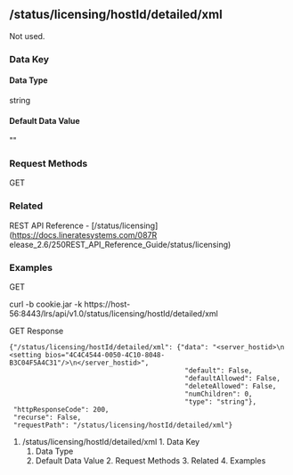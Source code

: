## /status/licensing/hostId/detailed/xml

Not used.

### Data Key

#### Data Type

string

#### Default Data Value

""

### Request Methods

GET

### Related

REST API Reference - [/status/licensing](https://docs.lineratesystems.com/087R
elease_2.6/250REST_API_Reference_Guide/status/licensing)

### Examples

GET

curl -b cookie.jar -k
https://host-56:8443/lrs/api/v1.0/status/licensing/hostId/detailed/xml

GET Response

    
    {"/status/licensing/hostId/detailed/xml": {"data": "<server_hostid>\n  <setting bios="4C4C4544-0050-4C10-8048-B3C04F5A4C31"/>\n</server_hostid>",
                                                "default": False,
                                                "defaultAllowed": False,
                                                "deleteAllowed": False,
                                                "numChildren": 0,
                                                "type": "string"},
     "httpResponseCode": 200,
     "recurse": False,
     "requestPath": "/status/licensing/hostId/detailed/xml"}
    

  1. /status/licensing/hostId/detailed/xml
    1. Data Key
      1. Data Type
      2. Default Data Value
    2. Request Methods
    3. Related
    4. Examples

